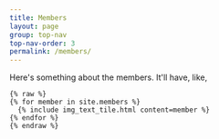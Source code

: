 ```yaml
---
title: Members
layout: page
group: top-nav
top-nav-order: 3
permalink: /members/
---
```


Here's something about the members. It'll have, like,
``` liquid
{% raw %}
{% for member in site.members %}
  {% include img_text_tile.html content=member %}
{% endfor %}
{% endraw %}
```

